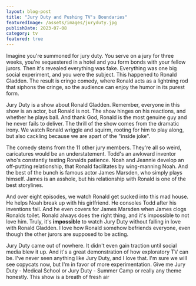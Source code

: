 ```yaml
---
layout: blog-post
title: "Jury Duty and Pushing TV's Boundaries"
featuredImage: /assets/images/juryduty.jpg
publishDate: 2023-07-08
category: tv
featured: true
---
```


Imagine you're summoned for jury duty. You serve on a jury for three weeks, you're sequestered in a hotel and you form bonds with your fellow jurors. Then it's revealed everything was fake. Everything was one big social experiment, and you were the subject. This happened to Ronald Gladden. The result is cringe comedy, where Ronald acts as a lightning rod that siphons the cringe, so the audience can enjoy the humor in its purest form.

Jury Duty is a show about Ronald Gladden. Remember, everyone in this show is an actor, but Ronald is not. The show hinges on his reactions, and whether he plays ball. And thank God, Ronald is the most genuine guy and he never fails to deliver. The thrill of the show comes from the dramatic irony. We watch Ronald wriggle and squirm, rooting for him to play along, but also cackling because we are apart of the "inside joke".

The comedy stems from the 11 other jury members. They're all so weird, caricatures would be an understatement. Todd's an awkward inventor who's constantly testing Ronalds patience. Noah and Jeannie develop an off-putting relationship, that Ronald facilitates by wing-manning Noah. And the best of the bunch is famous actor James Marsden, who simply plays himself. James is an asshole, but his relationship with Ronald is one of the best storylines.

And over eight episodes, we watch Ronald get sucked into this mad house. He helps Noah break up with his girlfriend. He consoles Todd after his inventions fail. And he even covers for James Marsden when James clogs Ronalds toilet. Ronald always does the right thing, and it's impossible to not love him. Truly, it's **impossible** to watch Jury Duty without falling in love with Ronald Gladden. I love how Ronald somehow befriends everyone, even though the other jurors are supposed to be acting.

Jury Duty came out of nowhere. It didn't even gain traction until social media blew it up. And it's a great demonstration of how exploratory TV can be. I've never seen anything like Jury Duty, and I love that. I'm sure we will see copycats now, but I'm in favor of more experimentation. Give me Jury Duty - Medical School or Jury Duty - Summer Camp or really any theme honestly. This show is a breath of fresh air
